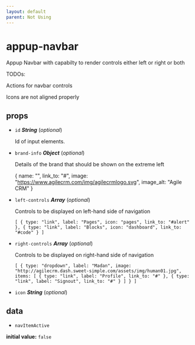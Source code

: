 ```yaml
---
layout: default
parent: Not Using
---
```

# appup-navbar 

Appup Navbar with capabilty to render controls either left or right or both

TODOs:

Actions for navbar controls

Icons are not aligned properly 

## props 

- `id` ***String*** (*optional*) 

  Id of input elements. 

- `brand-info` ***Object*** (*optional*) 

  Details of the brand that should be shown on the extreme left
  
  {
  name: "",
  link_to: "#",
  image: "https://www.agilecrm.com/img/agilecrmlogo.svg",
  image_alt: "Agile CRM"
  } 

- `left-controls` ***Array*** (*optional*) 

  Controls to be displayed on left-hand side of navigation
  
  `
  [
  {
  type: "link",
  label: "Pages",
  icon: "pages",
  link_to: "#alert"
  },
  {
  type: "link",
  label: "Blocks",
  icon: "dashboard",
  link_to: "#code"
  }
  ]
  ` 

- `right-controls` ***Array*** (*optional*) 

  Controls to be displayed on right-hand side of navigation
  
  `
  [
  {
  type: "dropdown",
  label: "Madan",
  image: "http://agilecrm.dash.sweet-simple.com/assets/img/human01.jpg",
  items: [
  {
  type: "link",
  label: "Profile",
  link_to: "#"
  },
  {
  type: "link",
  label: "Signout",
  link_to: "#"
  }
  ]
  }
  ]
  ` 

- `icon` ***String*** (*optional*) 

## data 

- `navItemActive` 

**initial value:** `false` 

